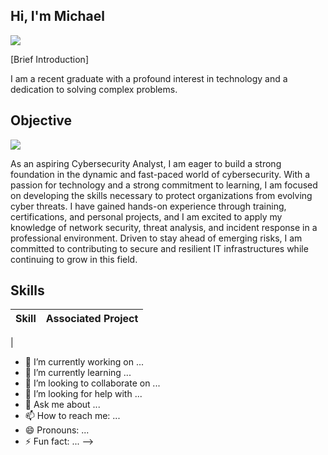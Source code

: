 ## Hi, I'm Michael 
<a href="https://https://www.linkedin.com"><img src="https://img.shields.io/badge/Linkedin-white?style=flat&logo=in&label=in&labelColor=white&link=www.linkedin.com%2Fin%2Fbolawa-michael-344b9023" /></a>


[Brief Introduction] 

I am a recent graduate with a profound interest in technology and a dedication to solving complex problems.
## Objective
<a href="https://https://www.linkedin.com"><img src="https//img.shields.io/badge/LinkedIn-white?style=social&link=www.linkedin.com%2Fin%2Fbolawa-michael-344b9023" /></a>



As an aspiring Cybersecurity Analyst, I am eager to build a strong foundation in the dynamic and fast-paced world of cybersecurity. With a passion for technology and a strong commitment to learning, I am focused on developing the skills necessary to protect organizations from evolving cyber threats. I have gained hands-on experience through training, certifications, and personal projects, and I am excited to apply my knowledge of network security, threat analysis, and incident response in a professional environment. Driven to stay ahead of emerging risks, I am committed to contributing to secure and resilient IT infrastructures while continuing to grow in this field.

## Skills

| Skill                                                                | Associated Project                                                   |
|----------------------------------------------------------------------|----------------------------------------------------------------------|
|
- 🔭 I’m currently working on ...
- 🌱 I’m currently learning ...
- 👯 I’m looking to collaborate on ...
- 🤔 I’m looking for help with ...
- 💬 Ask me about ...
- 📫 How to reach me: ...
- 😄 Pronouns: ...
- ⚡ Fun fact: ...
-->
